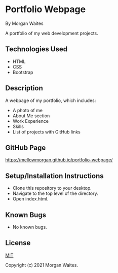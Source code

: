 # Portfolio Webpage

By Morgan Waites

A portfolio of my web development projects.

## Technologies Used
* HTML
* CSS
* Bootstrap

## Description
A webpage of my portfolio, which includes:
* A photo of me
* About Me section
* Work Experience
* Skills
* List of projects with GitHub links

## GitHub Page
https://mellowmorgan.github.io/portfolio-webpage/

## Setup/Installation Instructions
* Clone this repository to your desktop.
* Navigate to the top level of the directory.
* Open index.html.

## Known Bugs
* No known bugs.

## License
[MIT](https://opensource.org/licenses/MIT)

Copyright (c) 2021 Morgan Waites.

